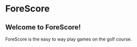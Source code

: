 # ForeScore

## Welcome to ForeScore!

ForeScore is the easy to way play games on the golf course. 
